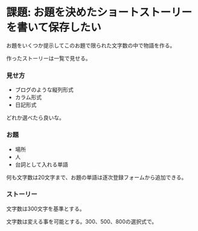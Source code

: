 # 課題: お題を決めたショートストーリーを書いて保存したい

お題をいくつか提示してこのお題で限られた文字数の中で物語を作る。

作ったストーリーは一覧で見せる。

### 見せ方

- ブログのような縦列形式
- カラム形式
- 日記形式

どれか選べたら良いな。

### お題

- 場所
- 人
- 台詞として入れる単語

何も文字数は20文字まで、お題の単語は逐次登録フォームから追加できる。

### ストーリー

文字数は300文字を基準とする。

文字数は変える事を可能とする。300、500、800の選択式で。
